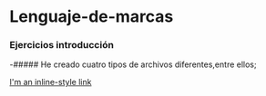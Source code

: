 # Lenguaje-de-marcas
### Ejercicios introducción
-##### He creado cuatro tipos de archivos diferentes,entre ellos;


[I'm an inline-style link](https://www.google.com)
